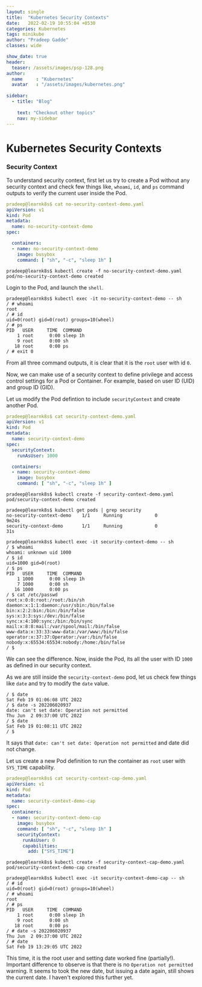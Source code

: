 ```yaml
---
layout: single
title:  "Kubernetes Security Contexts"
date:   2022-02-19 10:55:04 +0530
categories: Kubernetes
tags: minikube
author: "Pradeep Gadde"
classes: wide

show_date: true
header:
  teaser: /assets/images/psp-128.png
author:
  name     : "Kubernetes"
  avatar   : "/assets/images/kubernetes.png"
  
sidebar:
  - title: "Blog"
   
    text: "Checkout other topics"
    nav: my-sidebar
---
```

# Kubernetes Security Contexts


### Security Context

To understand security context, first let us try to create a Pod without any security context and  check few things like, `whoami`, `id`, and `ps` command outputs to verify the current user inside the Pod.

```yaml
pradeep@learnk8s$ cat no-security-context-demo.yaml
apiVersion: v1
kind: Pod
metadata:
  name: no-security-context-demo
spec:

  containers:
  - name: no-security-context-demo
    image: busybox
    command: [ "sh", "-c", "sleep 1h" ]
```
```shell
pradeep@learnk8s$ kubectl create -f no-security-context-demo.yaml
pod/no-security-context-demo created
```
Login to the Pod, and launch the `shell`.

```shell
pradeep@learnk8s$ kubectl exec -it no-security-context-demo -- sh
/ # whoami
root
/ # id
uid=0(root) gid=0(root) groups=10(wheel)
/ # ps
PID   USER     TIME  COMMAND
    1 root      0:00 sleep 1h
    9 root      0:00 sh
   18 root      0:00 ps
/ # exit 0
```
From all three command outputs, it is clear that it is the `root` user with id `0`.

Now, we can make use of a security context to define privilege and access control settings for a Pod or Container. For example, based on user ID (UID) and group ID (GID).

Let us modify the Pod defintion to include `securityContext` and create another Pod.

```yaml
pradeep@learnk8s$ cat security-context-demo.yaml
apiVersion: v1
kind: Pod
metadata:
  name: security-context-demo
spec:
  securityContext:
    runAsUser: 1000

  containers:
  - name: security-context-demo
    image: busybox
    command: [ "sh", "-c", "sleep 1h" ]
```
```shell
pradeep@learnk8s$ kubectl create -f security-context-demo.yaml
pod/security-context-demo created
```
```shell
pradeep@learnk8s$ kubectl get pods | grep security
no-security-context-demo    1/1     Running            0                 9m24s
security-context-demo       1/1     Running            0                 31s
```
```shell
pradeep@learnk8s$ kubectl exec -it security-context-demo -- sh
/ $ whoami
whoami: unknown uid 1000
/ $ id
uid=1000 gid=0(root)
/ $ ps
PID   USER     TIME  COMMAND
    1 1000      0:00 sleep 1h
    7 1000      0:00 sh
   16 1000      0:00 ps
/ $ cat /etc/passwd
root:x:0:0:root:/root:/bin/sh
daemon:x:1:1:daemon:/usr/sbin:/bin/false
bin:x:2:2:bin:/bin:/bin/false
sys:x:3:3:sys:/dev:/bin/false
sync:x:4:100:sync:/bin:/bin/sync
mail:x:8:8:mail:/var/spool/mail:/bin/false
www-data:x:33:33:www-data:/var/www:/bin/false
operator:x:37:37:Operator:/var:/bin/false
nobody:x:65534:65534:nobody:/home:/bin/false
/ $
```
We can see the difference. Now, inside the Pod, its all the user with ID `1000` as defined in our security context.

As we are still inside the `security-context-demo` pod, let us check few things like `date` and try to modify the `date` value.
```shell
/ $ date
Sat Feb 19 01:06:08 UTC 2022
/ $ date -s 202206020937
date: can't set date: Operation not permitted
Thu Jun  2 09:37:00 UTC 2022
/ $ date
Sat Feb 19 01:08:11 UTC 2022
/ $
```
It says that `date: can't set date: Operation not permitted` and date did not change.

Let us create a new Pod definition to run the container as `root` user with `SYS_TIME` capability.

```yaml
pradeep@learnk8s$ cat security-context-cap-demo.yaml
apiVersion: v1
kind: Pod
metadata:
  name: security-context-demo-cap
spec:
  containers:
  - name: security-context-demo-cap
    image: busybox
    command: [ "sh", "-c", "sleep 1h" ]
    securityContext:
      runAsUser: 0
      capabilities:
        add: ["SYS_TIME"]
```
```shell
pradeep@learnk8s$ kubectl create -f security-context-cap-demo.yaml
pod/security-context-demo-cap created
```
```shell
pradeep@learnk8s$ kubectl exec -it security-context-demo-cap -- sh
/ # id
uid=0(root) gid=0(root) groups=10(wheel)
/ # whoami
root
/ # ps
PID   USER     TIME  COMMAND
    1 root      0:00 sleep 1h
    9 root      0:00 sh
   18 root      0:00 ps
/ # date -s 202206020937
Thu Jun  2 09:37:00 UTC 2022
/ # date
Sat Feb 19 13:29:05 UTC 2022
```
This time, it is the root user and setting date worked fine (partially!). Important difference to observe is that there is no `Operation not permitted` warning. It seems to took the new date, but issuing a date again, still shows the current date. I haven't explored this further yet. 
